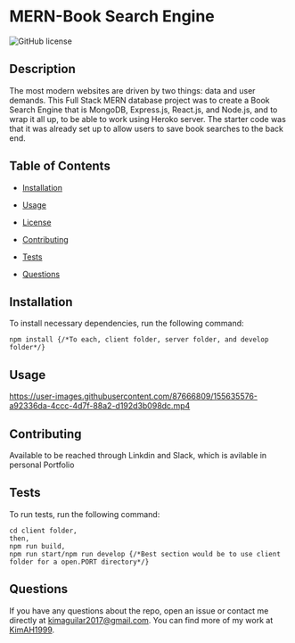 # MERN-Book Search Engine
![GitHub license](https://img.shields.io/badge/license-MIT-blue.svg)

## Description

The most modern websites are driven by two things: data and user demands. This Full Stack MERN database project was to create a Book Search Engine that is MongoDB, Express.js, React.js, and Node.js, and to wrap it all up, to be able to work using Heroko server. The starter code was that it was already set up to allow users to save book searches to the back end. 

## Table of Contents 

* [Installation](#installation)

* [Usage](#usage)

* [License](#license)

* [Contributing](#contributing)

* [Tests](#tests)

* [Questions](#questions)

## Installation

To install necessary dependencies, run the following command:

```
npm install {/*To each, client folder, server folder, and develop folder*/}
```

## Usage



https://user-images.githubusercontent.com/87666809/155635576-a92336da-4ccc-4d7f-88a2-d192d3b098dc.mp4


  
## Contributing

Available to be reached through Linkdin and Slack, which is avilable in personal Portfolio

## Tests

To run tests, run the following command:

```
cd client folder, 
then, 
npm run build,
npm run start/npm run develop {/*Best section would be to use client folder for a open.PORT directory*/}
```

## Questions

If you have any questions about the repo, open an issue or contact me directly at kimaguilar2017@gmail.com. You can find more of my work at [KimAH1999](https://github.com/KimAH1999/).

